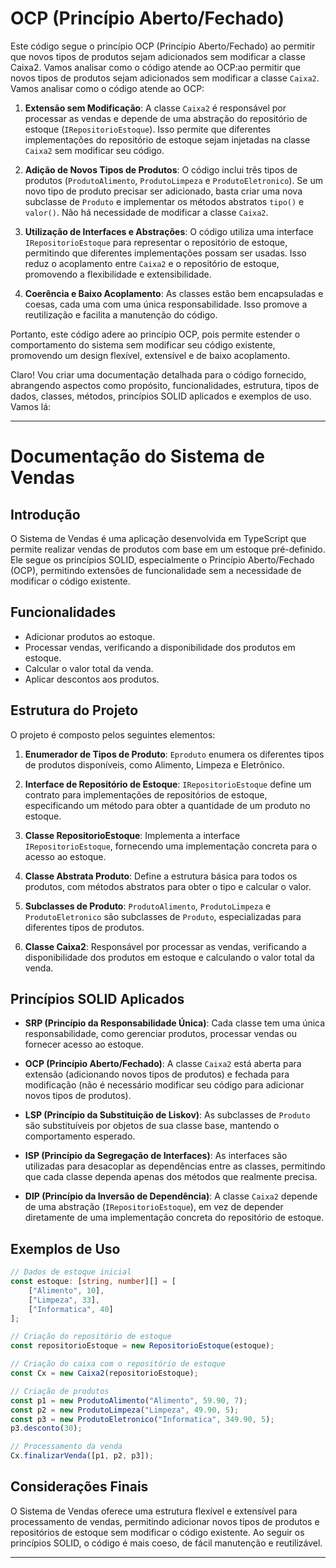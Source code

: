 # OCP (Princípio Aberto/Fechado) 
Este código segue o princípio OCP (Princípio Aberto/Fechado) ao permitir que novos tipos de produtos sejam adicionados sem modificar a classe Caixa2. Vamos analisar como o código atende ao OCP:ao permitir que novos tipos de produtos sejam adicionados sem modificar a classe `Caixa2`. Vamos analisar como o código atende ao OCP:

1. **Extensão sem Modificação**: A classe `Caixa2` é responsável por processar as vendas e depende de uma abstração do repositório de estoque (`IRepositorioEstoque`). Isso permite que diferentes implementações do repositório de estoque sejam injetadas na classe `Caixa2` sem modificar seu código.

2. **Adição de Novos Tipos de Produtos**: O código inclui três tipos de produtos (`ProdutoAlimento`, `ProdutoLimpeza` e `ProdutoEletronico`). Se um novo tipo de produto precisar ser adicionado, basta criar uma nova subclasse de `Produto` e implementar os métodos abstratos `tipo()` e `valor()`. Não há necessidade de modificar a classe `Caixa2`.

3. **Utilização de Interfaces e Abstrações**: O código utiliza uma interface `IRepositorioEstoque` para representar o repositório de estoque, permitindo que diferentes implementações possam ser usadas. Isso reduz o acoplamento entre `Caixa2` e o repositório de estoque, promovendo a flexibilidade e extensibilidade.

4. **Coerência e Baixo Acoplamento**: As classes estão bem encapsuladas e coesas, cada uma com uma única responsabilidade. Isso promove a reutilização e facilita a manutenção do código.

Portanto, este código adere ao princípio OCP, pois permite estender o comportamento do sistema sem modificar seu código existente, promovendo um design flexível, extensível e de baixo acoplamento.


Claro! Vou criar uma documentação detalhada para o código fornecido, abrangendo aspectos como propósito, funcionalidades, estrutura, tipos de dados, classes, métodos, princípios SOLID aplicados e exemplos de uso. Vamos lá:

---

# Documentação do Sistema de Vendas

## Introdução

O Sistema de Vendas é uma aplicação desenvolvida em TypeScript que permite realizar vendas de produtos com base em um estoque pré-definido. Ele segue os princípios SOLID, especialmente o Princípio Aberto/Fechado (OCP), permitindo extensões de funcionalidade sem a necessidade de modificar o código existente.

## Funcionalidades

- Adicionar produtos ao estoque.
- Processar vendas, verificando a disponibilidade dos produtos em estoque.
- Calcular o valor total da venda.
- Aplicar descontos aos produtos.

## Estrutura do Projeto

O projeto é composto pelos seguintes elementos:

1. **Enumerador de Tipos de Produto**: `Eproduto` enumera os diferentes tipos de produtos disponíveis, como Alimento, Limpeza e Eletrônico.

2. **Interface de Repositório de Estoque**: `IRepositorioEstoque` define um contrato para implementações de repositórios de estoque, especificando um método para obter a quantidade de um produto no estoque.

3. **Classe RepositorioEstoque**: Implementa a interface `IRepositorioEstoque`, fornecendo uma implementação concreta para o acesso ao estoque.

4. **Classe Abstrata Produto**: Define a estrutura básica para todos os produtos, com métodos abstratos para obter o tipo e calcular o valor.

5. **Subclasses de Produto**: `ProdutoAlimento`, `ProdutoLimpeza` e `ProdutoEletronico` são subclasses de `Produto`, especializadas para diferentes tipos de produtos.

6. **Classe Caixa2**: Responsável por processar as vendas, verificando a disponibilidade dos produtos em estoque e calculando o valor total da venda.

## Princípios SOLID Aplicados

- **SRP (Princípio da Responsabilidade Única)**: Cada classe tem uma única responsabilidade, como gerenciar produtos, processar vendas ou fornecer acesso ao estoque.
  
- **OCP (Princípio Aberto/Fechado)**: A classe `Caixa2` está aberta para extensão (adicionando novos tipos de produtos) e fechada para modificação (não é necessário modificar seu código para adicionar novos tipos de produtos).

- **LSP (Princípio da Substituição de Liskov)**: As subclasses de `Produto` são substituíveis por objetos de sua classe base, mantendo o comportamento esperado.

- **ISP (Princípio da Segregação de Interfaces)**: As interfaces são utilizadas para desacoplar as dependências entre as classes, permitindo que cada classe dependa apenas dos métodos que realmente precisa.

- **DIP (Princípio da Inversão de Dependência)**: A classe `Caixa2` depende de uma abstração (`IRepositorioEstoque`), em vez de depender diretamente de uma implementação concreta do repositório de estoque.

## Exemplos de Uso

```typescript
// Dados de estoque inicial
const estoque: [string, number][] = [
    ["Alimento", 10],
    ["Limpeza", 33],
    ["Informatica", 40]
];

// Criação do repositório de estoque
const repositorioEstoque = new RepositorioEstoque(estoque);

// Criação do caixa com o repositório de estoque
const Cx = new Caixa2(repositorioEstoque);

// Criação de produtos
const p1 = new ProdutoAlimento("Alimento", 59.90, 7);
const p2 = new ProdutoLimpeza("Limpeza", 49.90, 5);
const p3 = new ProdutoEletronico("Informatica", 349.90, 5);
p3.desconto(30);

// Processamento da venda
Cx.finalizarVenda([p1, p2, p3]);
```

## Considerações Finais

O Sistema de Vendas oferece uma estrutura flexível e extensível para processamento de vendas, permitindo adicionar novos tipos de produtos e repositórios de estoque sem modificar o código existente. Ao seguir os princípios SOLID, o código é mais coeso, de fácil manutenção e reutilizável.

---

